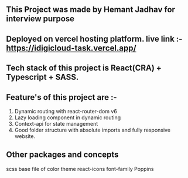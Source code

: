 ## This Project was made by Hemant Jadhav for interview purpose

## Deployed on vercel hosting platform. live link :- https://idigicloud-task.vercel.app/

## Tech stack of this project is React(CRA) + Typescript + SASS.

## Feature's of this project are :-

1. Dynamic routing with react-router-dom v6
2. Lazy loading component in dynamic routing
3. Context-api for state management
4. Good folder structure with absolute imports and fully responsive website.

## Other packages and concepts

scss base file of color theme
react-icons
font-family Poppins
